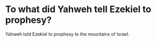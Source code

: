 # To what did Yahweh tell Ezekiel to prophesy?

Yahweh told Ezekiel to prophesy to the mountains of Israel.
